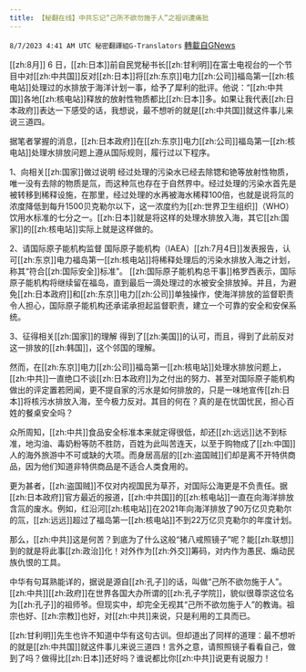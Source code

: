 ```yaml
---
title: 【秘翻在线】中共忘记“己所不欲勿施于人”之祖训遭痛批
---
```

`8/7/2023 4:41 AM UTC 秘密翻譯組G-Translators` [轉載自GNews](https://gnews.org/articles/1531756)

[[zh:8月]] 6 日，[[zh:日本]]前自民党秘书长[[zh:甘利明]]在富士电视台的一个节目中对[[zh:中共国]]反对[[zh:日本]]将[[zh:东京]]电力[[zh:公司]]福岛第一[[zh:核电站]]处理过的水排放于海洋计划一事，给予了犀利的批评。他说：“[[zh:中共国]]各地[[zh:核电站]]释放的放射性物质都比[[zh:日本]]多。如果让我代表[[zh:日本政府]]表达一下感受的话，我想说，最不想听的就是[[zh:中共国]]就这件事儿来说三道四。

据笔者掌握的消息，[[zh:日本政府]]在[[zh:东京]]电力[[zh:公司]]福岛第一[[zh:核电站]]处理水排放问题上遵从国际规则，履行过以下程序。

1、向相关[[zh:国家]]做过说明
经过处理的污染水已经去除锶和铯等放射性物质，唯一没有去除的物质是氚，而这种氚也存在于自然界中。经过处理的污染水首先是被转移到稀释设施，在那里，经过处理的水再被海水稀释100倍，也就是说将氚的浓度降低到每升1500贝克勒尔以下，这一浓度约为[[zh:世界卫生组织]]（WHO）饮用水标准的七分之一。[[zh:日本]]就是将这样的处理水排放入海，其它[[zh:国家]]的[[zh:核电站]]实际上就是这样做的。

2、请国际原子能机构监督
国际原子能机构（IAEA）[[zh:7月4日]]发表报告，认可[[zh:东京]]电力福岛第一[[zh:核电站]]将稀释处理后的污染水排放入海之计划，称其“符合[[zh:国际安全]]标准”。
[[zh:国际原子能机构总干事]]格罗西表示，国际原子能机构将继续留在福岛，直到最后一滴处理过的水被安全排放掉。并且，为避免[[zh:日本政府]]和[[zh:东京]]电力[[zh:公司]]单独操作，使海洋排放的监督职责令人担心，国际原子能机构还承诺承担起监督职责，建立一个可靠的安全和安保系统。

3、征得相关[[zh:国家]]的理解
得到了[[zh:美国]]的认可，而且，得到了此前反对这一排放的[[zh:韩国]]，这个邻国的理解。

然而，在[[zh:东京]]电力[[zh:公司]]福岛第一[[zh:核电站]]处理水排放问题上，[[zh:中共]]一直绝口不谈[[zh:日本政府]]为之付出的努力、甚至对国际原子能机构做出的评定置若罔闻，更不提自家的污水是如何排放的，只是一味地宣传[[zh:日本]]将核污水排放入海，至今极力反对。其目的何在？真的是在忧国忧民，担心百姓的餐桌安全吗？

众所周知，[[zh:中共]]食品安全标准本来就定得很低，却还[[zh:远远]]达不到标准，地沟油、毒奶粉等防不胜防，百姓为此叫苦连天，以至于购物成了[[zh:中国]]人的海外旅游中不可或缺的大项。而身居高层的[[zh:盗国贼]]们却是离不开特供商品，因为他们知道非特供商品是不适合人类食用的。

更为甚者，[[zh:盗国贼]]不仅对内视国民为草芥，对国际公海更是不负责任。据[[zh:日本政府]]官方最近的报道，[[zh:中共国]]的[[zh:核电站]]一直在向海洋排放含氚的废水。例如，红沿河[[zh:核电站]]在2021年向海洋排放了90万亿贝克勒尔的氚，[[zh:远远]]超过了福岛第一[[zh:核电站]]不到22万亿贝克勒尔的年度计划。

那么，[[zh:中共]]这是何苦？到底为了什么这般“猪八戒照镜子”呢？能[[zh:联想]]到的就是将此事[[zh:政治]]化！对外作为[[zh:外交]]筹码，对内作为愚民、煽动民族仇恨的工具。

中华有句耳熟能详的，据说是源自[[zh:孔子]]的话，叫做“己所不欲勿施于人”。[[zh:中共]][[zh:政府]]在世界各国大办所谓的[[zh:孔子学院]]，貌似很尊崇这位名为[[zh:孔子]]的祖师爷。但现实中，却完全无视其“己所不欲勿施于人”的教诲。祖宗也好、[[zh:宗教]]也好，对[[zh:中共]]来说，只是利用的工具而已。

[[zh:甘利明]]先生也许不知道中华有这句古训。但却道出了同样的道理：最不想听的就是[[zh:中共国]]就这件事儿来说三道四！言外之意，请照照镜子看看自己，做到了吗？做得比[[zh:日本]]还好吗？谁说都比你[[zh:中共]]说更有说服力！
